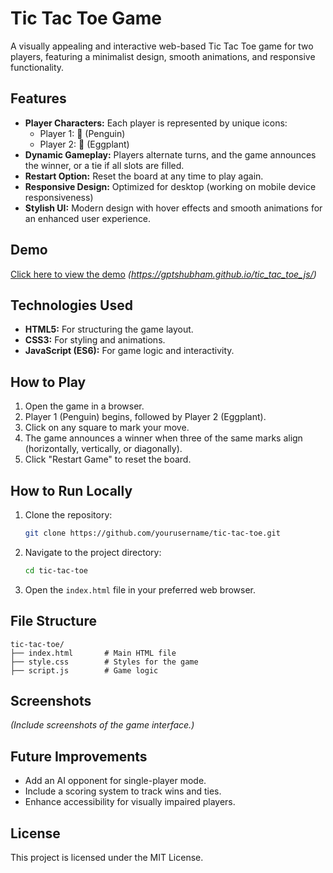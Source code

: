 # Tic Tac Toe Game

A visually appealing and interactive web-based Tic Tac Toe game for two players, featuring a minimalist design, smooth animations, and responsive functionality.

## Features

- **Player Characters:** Each player is represented by unique icons:
  - Player 1: 🐧 (Penguin)
  - Player 2: 🍆 (Eggplant)
- **Dynamic Gameplay:** Players alternate turns, and the game announces the winner, or a tie if all slots are filled.
- **Restart Option:** Reset the board at any time to play again.
- **Responsive Design:** Optimized for desktop (working on mobile device responsiveness)
- **Stylish UI:** Modern design with hover effects and smooth animations for an enhanced user experience.

## Demo

[Click here to view the demo](#) _(https://gptshubham.github.io/tic_tac_toe_js/)_

## Technologies Used

- **HTML5:** For structuring the game layout.
- **CSS3:** For styling and animations.
- **JavaScript (ES6):** For game logic and interactivity.

## How to Play

1. Open the game in a browser.
2. Player 1 (Penguin) begins, followed by Player 2 (Eggplant).
3. Click on any square to mark your move.
4. The game announces a winner when three of the same marks align (horizontally, vertically, or diagonally).
5. Click "Restart Game" to reset the board.

## How to Run Locally

1. Clone the repository:
   ```bash
   git clone https://github.com/yourusername/tic-tac-toe.git
   ```
2. Navigate to the project directory:
   ```bash
   cd tic-tac-toe
   ```
3. Open the `index.html` file in your preferred web browser.

## File Structure

```
tic-tac-toe/
├── index.html       # Main HTML file
├── style.css        # Styles for the game
├── script.js        # Game logic
```

## Screenshots

_(Include screenshots of the game interface.)_

## Future Improvements

- Add an AI opponent for single-player mode.
- Include a scoring system to track wins and ties.
- Enhance accessibility for visually impaired players.

## License

This project is licensed under the MIT License.
